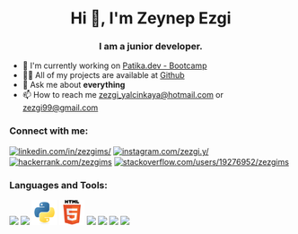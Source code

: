 <h1 align="center"> Hi 👋, I'm Zeynep Ezgi </h1>
<h3 align="center">I am a junior developer.</h3>

- 🔭 I'm currently working on [Patika.dev - Bootcamp](https://www.patika.dev/tr/bootcamp)
- 👨‍💻 All of my projects are available at [Github](https://github.com/zezgims)
- 💬 Ask me about **everything**
- 📫 How to reach me zezgi_yalcinkaya@hotmail.com or zezgi99@gmail.com

<h3 align="left">Connect with me:</h3>
<a href="https://www.linkedin.com/in/zezgims/" target="blank"><img align="center" src="https://raw.githubusercontent.com/rahuldkjain/github-profile-readme-generator/master/src/images/icons/Social/linked-in-alt.svg" alt="linkedin.com/in/zezgims/" height="30" width="40";></a>
<a href="https://www.instagram.com/zezgi.y/" target="blank"><img align="center" src="https://raw.githubusercontent.com/rahuldkjain/github-profile-readme-generator/master/src/images/icons/Social/instagram.svg" alt="instagram.com/zezgi.y/" height="30" width="40" /></a>
<a href="https://www.hackerrank.com/zezgims" target="blank"><img align="center" src="https://raw.githubusercontent.com/rahuldkjain/github-profile-readme-generator/master/src/images/icons/Social/hackerrank.svg" alt="hackerrank.com/zezgims" height="30" width="40" /></a>
<a href="https://stackoverflow.com/users/19276952/zezgims" target="blank"><img align="center" src="https://raw.githubusercontent.com/rahuldkjain/github-profile-readme-generator/master/src/images/icons/Social/stack-overflow.svg" alt="stackoverflow.com/users/19276952/zezgims" height="30" width="40" /></a>

<h3 align="left">Languages and Tools:</h3>
<a href="#"><img src="https://www.logolynx.com/images/logolynx/40/4070ab2cfaaaa20f057a719f1805d853.png" height="65" style="max-width: 100%;"></a>
<a href="#"><img src="https://intellitech.pro/wp-content/uploads/2019/01/ff-min.png" height="50" style="max-width: 100%;"></a>
<a href="#"><img src="https://raw.githubusercontent.com/devicons/devicon/master/icons/python/python-original.svg" height="45" style="max-width: 100%;"></a>
<a href="#"><img src="https://raw.githubusercontent.com/devicons/devicon/master/icons/html5/html5-original-wordmark.svg" height="45" style="max-width: 100%;"></a>
<a href="#"><img src="https://cdn.analyticsvidhya.com/wp-content/uploads/2020/06/sql-logo.png" height="40" style="max-width: 100%;"></a>
<a href="#"><img src="https://user-images.githubusercontent.com/61873515/173184891-07d3280c-f2fc-436d-9bd6-79b6ca15f051.jpg" height="40" style="max-width: 100%;"></a>
<a href="#"><img src="https://user-images.githubusercontent.com/61873515/173185628-b31e77bc-27a7-4ec1-840b-5eca45950bcd.png" height="40" style="max-width: 100%;"></a>
<a href="#"><img src="https://user-images.githubusercontent.com/61873515/173185623-9634936a-0bb4-4007-a31b-39ae80e7bb89.png" height="40" style="max-width: 100%;"></a>

<!--**Zezgims/Zezgims** is a ✨ _special_ ✨ repository because its `README.md` (this file) appears on your GitHub profile.
<a href="#"><img src="https://raw.githubusercontent.com/devicons/devicon/master/icons/swift/swift-original.svg" width="40" height="40" style="max-width: 100%;"></a>
<a href="#"><img src="https://raw.githubusercontent.com/devicons/devicon/master/icons/css3/css3-original-wordmark.svg" width="40" height="40" style="max-width: 100%;"></a>
Here are some ideas to get you started:

- 🔭 I’m currently working on ...
- 🌱 I’m currently learning ...
- 👯 I’m looking to collaborate on ...
- 🤔 I’m looking for help with ...
- 💬 Ask me about ...
- 📫 How to reach me: ...
- 😄 Pronouns: ...
- ⚡ Fun fact: ...
-->
